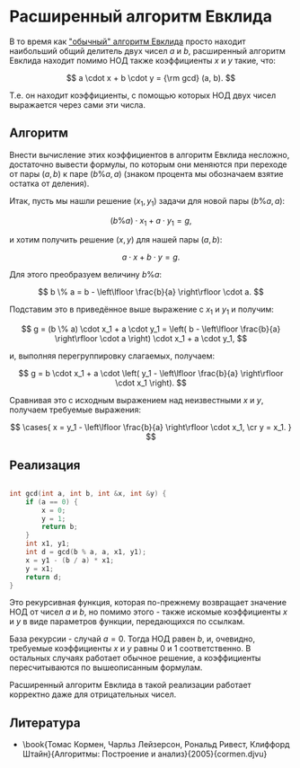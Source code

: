 # Расширенный алгоритм Евклида

В то время как ["обычный" алгоритм Евклида](euclid_algorithm) просто находит наибольший общий делитель двух чисел $a$ и $b$, расширенный алгоритм Евклида находит помимо НОД также коэффициенты $x$ и $y$ такие, что:

$$
a \cdot x + b \cdot y = {\rm gcd} (a, b).
$$

Т.е. он находит коэффициенты, с помощью которых НОД двух чисел выражается через сами эти числа.

## Алгоритм

Внести вычисление этих коэффициентов в алгоритм Евклида несложно, достаточно вывести формулы, по которым они меняются при переходе от пары $(a,b)$ к паре $(b\%a,a)$ (знаком процента мы обозначаем взятие остатка от деления).

Итак, пусть мы нашли решение $(x_1,y_1)$ задачи для новой пары $(b\%a,a)$:

$$
(b \% a) \cdot x_1 + a \cdot y_1 = g,
$$

и хотим получить решение $(x,y)$ для нашей пары $(a,b)$:

$$
a \cdot x + b \cdot y = g.
$$

Для этого преобразуем величину $b \% a$:

$$
b \% a = b - \left\lfloor \frac{b}{a} \right\rfloor \cdot a.
$$

Подставим это в приведённое выше выражение с $x_1$ и $y_1$ и получим:

$$
g = (b \% a) \cdot x_1 + a \cdot y_1 = \left( b - \left\lfloor \frac{b}{a} \right\rfloor \cdot a \right) \cdot x_1 + a \cdot y_1,
$$

и, выполняя перегруппировку слагаемых, получаем:

$$
g = b \cdot x_1 + a \cdot \left( y_1 - \left\lfloor \frac{b}{a} \right\rfloor \cdot x_1 \right).
$$

Сравнивая это с исходным выражением над неизвестными $x$ и $y$, получаем требуемые выражения:

$$
\cases{
x = y_1 - \left\lfloor \frac{b}{a} \right\rfloor \cdot x_1, \cr
y = x_1.
}
$$

## Реализация

<!--- TODO: specify code snippet id -->
``` cpp

int gcd(int a, int b, int &x, int &y) {
    if (a == 0) {
        x = 0;
        y = 1;
        return b;
    }
    int x1, y1;
    int d = gcd(b % a, a, x1, y1);
    x = y1 - (b / a) * x1;
    y = x1;
    return d;
}
```

Это рекурсивная функция, которая по-прежнему возвращает значение НОД от чисел $a$ и $b$, но помимо этого - также искомые коэффициенты $x$ и $y$ в виде параметров функции, передающихся по ссылкам.

База рекурсии - случай $a = 0$. Тогда НОД равен $b$, и, очевидно, требуемые коэффициенты $x$ и $y$ равны $0$ и $1$ соответственно. В остальных случаях работает обычное решение, а коэффициенты пересчитываются по вышеописанным формулам.

Расширенный алгоритм Евклида в такой реализации работает корректно даже для отрицательных чисел.

## Литература

* \book{Томас Кормен, Чарльз Лейзерсон, Рональд Ривест, Клиффорд Штайн}{Алгоритмы: Построение и анализ}{2005}{cormen.djvu}
